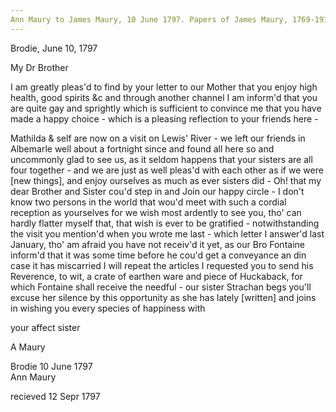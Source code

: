 ```yaml
---
Ann Maury to James Maury, 10 June 1797. Papers of James Maury, 1769-1917, Accession #3888 and #3888-a, Special Collections, University of Virginia Library, Charlottesville, Va. Imgs 15-18
---
```


Brodie, June 10, 1797

My Dr Brother

I am greatly pleas'd to find by your letter to our Mother that you enjoy high health, good spirits &c and through another channel I am inform'd that you are quite gay and sprightly which is sufficient to convince me that you have made a happy choice - which is a pleasing reflection to your friends here - 

Mathilda & self are now on a visit on Lewis' River - we left our friends in Albemarle well about a fortnight since and found all here so and uncommonly glad to see us, as it seldom happens that your sisters are all four together - and we are just as well pleas'd with each other as if we were [new things], and enjoy ourselves as much as ever sisters did - Oh! that my dear Brother and Sister cou'd step in and Join our happy circle - I don't know two persons in the world that wou'd meet with such a cordial reception as yourselves for we wish most ardently to see you, tho' can hardly flatter myself that, that wish is ever to be gratified - notwithstanding the visit you mention'd when you wrote me last - which letter I answer'd last January, tho' am afraid you have not receiv'd it yet, as our Bro Fontaine inform'd that it was some time before he cou'd get a conveyance an din case it has miscarried I will repeat the articles I requested you to send his Reverence, to wit, a crate of earthen ware and piece of Huckaback, for which Fontaine shall receive the needful - our sister Strachan begs you'll excuse her silence  by this opportunity as she has lately [written] and joins in wishing you every species of happiness with

your affect sister

A Maury


Brodie 10 June 1797  
Ann Maury

recieved 12 Sepr 1797